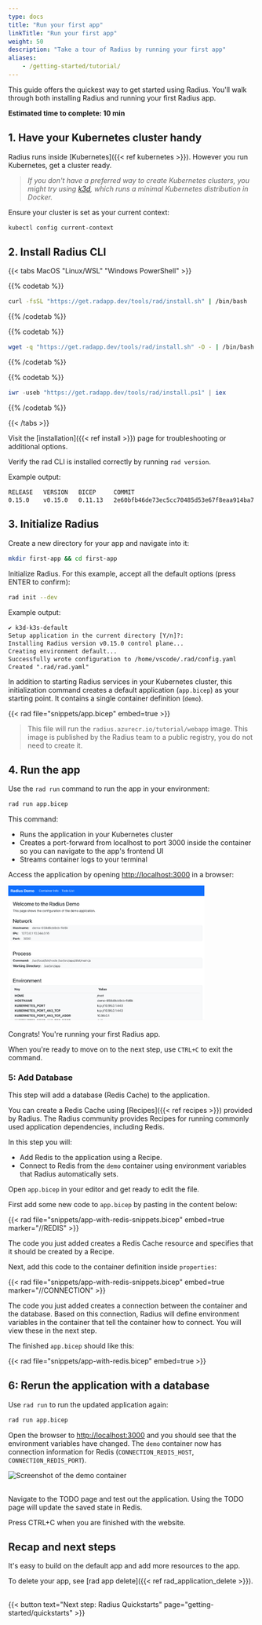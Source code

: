 ```yaml
---
type: docs
title: "Run your first app"
linkTitle: "Run your first app"
weight: 50
description: "Take a tour of Radius by running your first app"
aliases:
    - /getting-started/tutorial/
---
```


This guide offers the quickest way to get started using Radius. You'll walk through both installing Radius and running your first Radius app.

**Estimated time to complete: 10 min**

## 1. Have your Kubernetes cluster handy

Radius runs inside [Kubernetes]({{< ref kubernetes >}}). However you run Kubernetes, get a cluster ready.

> *If you don't have a preferred way to create Kubernetes clusters, you might try using [k3d](https://k3d.io/), which runs a minimal Kubernetes distribution in Docker.*

Ensure your cluster is set as your current context:

```bash
kubectl config current-context
```

## 2. Install Radius CLI

{{< tabs MacOS "Linux/WSL" "Windows PowerShell" >}}

{{% codetab %}}
```bash
curl -fsSL "https://get.radapp.dev/tools/rad/install.sh" | /bin/bash
```
{{% /codetab %}}

{{% codetab %}}
```bash
wget -q "https://get.radapp.dev/tools/rad/install.sh" -O - | /bin/bash
```
{{% /codetab %}}

{{% codetab %}}
```powershell
iwr -useb "https://get.radapp.dev/tools/rad/install.ps1" | iex
```
{{% /codetab %}}

{{< /tabs >}}

Visit the [installation]({{< ref install >}}) page for troubleshooting or additional options.

Verify the rad CLI is installed correctly by running `rad version`. 

Example output:
```
RELEASE   VERSION   BICEP     COMMIT
0.15.0    v0.15.0   0.11.13   2e60bfb46de73ec5cc70485d53e67f8eaa914ba7
```

## 3. Initialize Radius

Create a new directory for your app and navigate into it:
```bash
mkdir first-app && cd first-app
```

Initialize Radius. For this example, accept all the default options (press ENTER to confirm): 

```bash
rad init --dev
```

Example output:

```
✔ k3d-k3s-default
Setup application in the current directory [Y/n]?:
Installing Radius version v0.15.0 control plane...
Creating environment default...
Successfully wrote configuration to /home/vscode/.rad/config.yaml
Created ".rad/rad.yaml"
```

In addition to starting Radius services in your Kubernetes cluster, this initialization command creates a default application (`app.bicep`) as your starting point. It contains a single container definition (`demo`). 

{{< rad file="snippets/app.bicep" embed=true >}}

> This file will run the `radius.azurecr.io/tutorial/webapp` image. This image is published by the Radius team to a public registry, you do not need to create it.

## 4. Run the app

Use the `rad run` command to run the app in your environment:

```bash
rad run app.bicep
```

This command:

- Runs the application in your Kubernetes cluster
- Creates a port-forward from localhost to port 3000 inside the container so you can navigate to the app's frontend UI
- Streams container logs to your terminal

Access the application by opening [http://localhost:3000](http://localhost:3000) in a browser:

<img src="./demo-screenshot.png" alt="Screenshot of the demo container" width=400>
<br /><br />
Congrats! You're running your first Radius app. 

When you're ready to move on to the next step, use `CTRL+C` to exit the command.

### 5: Add Database

This step will add a database (Redis Cache) to the application.

You can create a Redis Cache using [Recipes]({{< ref recipes >}}) provided by Radius. The Radius community provides Recipes for running commonly used application dependencies, including Redis.

In this step you will:

- Add Redis to the application using a Recipe.
- Connect to Redis from the `demo` container using environment variables that Radius automatically sets.

Open `app.bicep` in your editor and get ready to edit the file.

First add some new code to `app.bicep` by pasting in the content below:

{{< rad file="snippets/app-with-redis-snippets.bicep" embed=true marker="//REDIS" >}}

The code you just added creates a Redis Cache resource and specifies that it should be created by a Recipe.

Next, add this code to the container definition inside `properties`:

{{< rad file="snippets/app-with-redis-snippets.bicep" embed=true marker="//CONNECTION" >}}

The code you just added creates a connection between the container and the database. Based on this connection, Radius will define environment variables in the container that tell the container how to connect. You will view these in the next step.

The finished `app.bicep` should like this:

{{< rad file="snippets/app-with-redis.bicep" embed=true >}}

## 6: Rerun the application with a database

Use `rad run` to run the updated application again:

```sh
rad run app.bicep
```

Open the browser to [http://localhost:3000](http://localhost:3000) and you should see that the environment variables have changed. The `demo` container now has connection information for Redis (`CONNECTION_REDIS_HOST`, `CONNECTION_REDIS_PORT`).

<img src="./demo-screenshot-with-redis.png" alt="Screenshot of the demo container" width=400>
<br /><br />

Navigate to the TODO page and test out the application. Using the TODO page will update the saved state in Redis.

Press CTRL+C when you are finished with the website.

## Recap and next steps

It's easy to build on the default app and add more resources to the app. 

To delete your app, see [rad app delete]({{< ref rad_application_delete >}}).

<br>
{{< button text="Next step: Radius Quickstarts" page="getting-started/quickstarts" >}}
